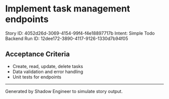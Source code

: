# Implement task management endpoints

Story ID: 4052d26d-3069-4154-99f4-f4e18897717b
Intent: Simple Todo Backend
Run ID: 12dee172-3890-4117-9126-1330d7b94f05

## Acceptance Criteria
- Create, read, update, delete tasks
- Data validation and error handling
- Unit tests for endpoints

---
Generated by Shadow Engineer to simulate story output.
